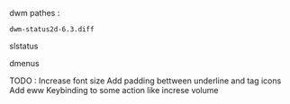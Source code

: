 dwm pathes :

    dwm-status2d-6.3.diff

slstatus

dmenus



TODO :
     Increase font size
     Add padding bettween underline and tag icons
     Add eww
     Keybinding to some action like increse volume